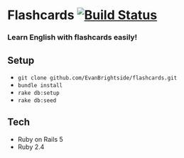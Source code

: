 # Flashcards [![Build Status](https://travis-ci.org/EvanBrightside/flashcards.svg?branch=master)](https://travis-ci.org/EvanBrightside/flashcards)

### Learn English with flashcards easily!

## Setup

* `git clone github.com/EvanBrightside/flashcards.git`
* `bundle install`
* `rake db:setup`
* `rake db:seed`

## Tech
* Ruby on Rails 5
* Ruby 2.4
